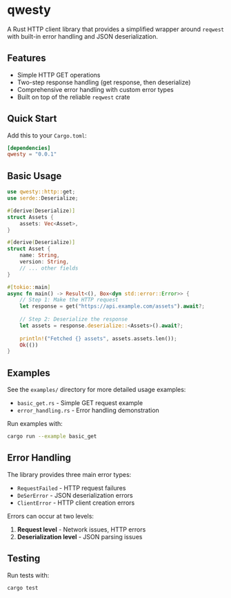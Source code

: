 # qwesty

A Rust HTTP client library that provides a simplified wrapper around `reqwest` with built-in error handling and JSON deserialization.

## Features

- Simple HTTP GET operations
- Two-step response handling (get response, then deserialize)
- Comprehensive error handling with custom error types
- Built on top of the reliable `reqwest` crate

## Quick Start

Add this to your `Cargo.toml`:

```toml
[dependencies]
qwesty = "0.0.1"
```

## Basic Usage

```rust
use qwesty::http::get;
use serde::Deserialize;

#[derive(Deserialize)]
struct Assets {
    assets: Vec<Asset>,
}

#[derive(Deserialize)]
struct Asset {
    name: String,
    version: String,
    // ... other fields
}

#[tokio::main]
async fn main() -> Result<(), Box<dyn std::error::Error>> {
    // Step 1: Make the HTTP request
    let response = get("https://api.example.com/assets").await?;
    
    // Step 2: Deserialize the response
    let assets = response.deserialize::<Assets>().await?;
    
    println!("Fetched {} assets", assets.assets.len());
    Ok(())
}
```

## Examples

See the `examples/` directory for more detailed usage examples:

- `basic_get.rs` - Simple GET request example
- `error_handling.rs` - Error handling demonstration

Run examples with:
```bash
cargo run --example basic_get
```

## Error Handling

The library provides three main error types:

- `RequestFailed` - HTTP request failures
- `DeSerError` - JSON deserialization errors
- `ClientError` - HTTP client creation errors

Errors can occur at two levels:
1. **Request level** - Network issues, HTTP errors
2. **Deserialization level** - JSON parsing issues

## Testing

Run tests with:
```bash
cargo test
```
